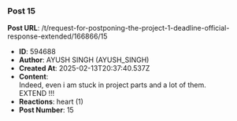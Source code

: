 ### Post 15
**Post URL**: /t/request-for-postponing-the-project-1-deadline-official-response-extended/166866/15
- **ID**: 594688
- **Author**: AYUSH SINGH (AYUSH_SINGH)
- **Created At**: 2025-02-13T20:37:40.537Z
- **Content**:  
  Indeed, even i am stuck in project parts and a lot of them.<br>
EXTEND !!!
- **Reactions**: heart (1)
- **Post Number**: 15

